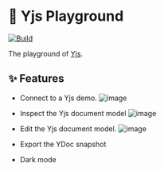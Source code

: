 # 🛝 Yjs Playground

[![Build](https://github.com/yjs/yjs-playground/actions/workflows/build.yml/badge.svg)](https://github.com/yjs/yjs-playground/actions/workflows/build.yml)

The playground of [Yjs](https://docs.yjs.dev/).

## ✨ Features

- Connect to a Yjs demo.
  ![image](https://github.com/yjs/yjs-playground/assets/18554747/144810a2-4da1-4fd3-822d-1f4a015af29f)
- Inspect the Yjs document model
  ![image](https://github.com/yjs/yjs-playground/assets/18554747/edb040f2-6bdd-4c2a-b9cf-43f7eaef08d2)

- Edit the Yjs document model.
  ![image](https://github.com/yjs/yjs-playground/assets/18554747/46a061e9-3466-46bd-91cc-80e80476de37)

- Export the YDoc snapshot
- Dark mode

